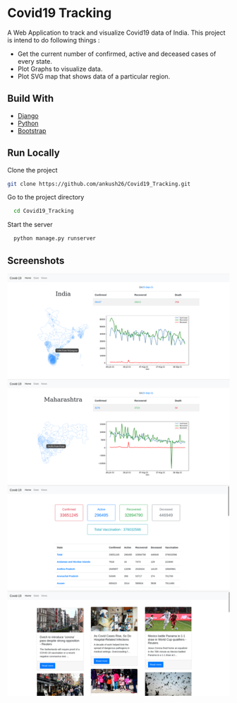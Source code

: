 # Covid19 Tracking

A Web Application to track and visualize Covid19 data of India. 
This project is intend to do following things :

- Get the current number of confirmed, active and deceased cases of every state.
- Plot Graphs to visualize data.
- Plot SVG map that shows data of a particular region.

## Build With
- [Django](https://www.djangoproject.com/)
- [Python](https://www.python.org/)
- [Bootstrap](https://getbootstrap.com/)


## Run Locally

Clone the project

```bash
git clone https://github.com/ankush26/Covid19_Tracking.git
```

Go to the project directory

```bash
  cd Covid19_Tracking
```

Start the server

```bash
  python manage.py runserver
```  
 
## Screenshots

![App Screenshot](https://raw.githubusercontent.com/ankush26/Covid19_Tracking/master/screenshort/Screenshot%20from%202021-09-26%2010-52-27.png)
![App Screenshot](https://github.com/ankush26/Covid19_Tracking/blob/master/screenshort/Screenshot%20from%202021-09-26%2010-53-11.png?raw=true)
![App Screenshot](https://github.com/ankush26/Covid19_Tracking/blob/master/screenshort/Screenshot%20from%202021-09-26%2010-53-24.png?raw=true)
![App Screenshot](https://github.com/ankush26/Covid19_Tracking/blob/master/screenshort/Screenshot%20from%202021-09-26%2011-18-42.png?raw=true)

